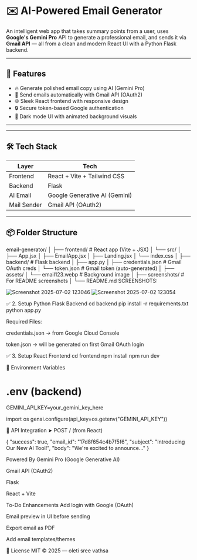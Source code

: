 # ✉️ AI-Powered Email Generator

An intelligent web app that takes summary points from a user, uses **Google's Gemini Pro** API to generate a professional email, and sends it via **Gmail API** — all from a clean and modern React UI with a Python Flask backend.

---

## 🚀 Features

- 🔥 Generate polished email copy using AI (Gemini Pro)
- 📧 Send emails automatically with Gmail API (OAuth2)
- 🌐 Sleek React frontend with responsive design
- 🔒 Secure token-based Google authentication
- 🌙 Dark mode UI with animated background visuals

---

---

## 🛠 Tech Stack

| Layer       | Tech                           |
|-------------|--------------------------------|
| Frontend    | React + Vite + Tailwind CSS    |
| Backend     | Flask                          |
| AI Email    | Google Generative AI (Gemini)  |
| Mail Sender | Gmail API (OAuth2)             |

---

## 📦 Folder Structure
email-generator/
│
├── frontend/ # React app (Vite + JSX)
│ └── src/
│ ├── App.jsx
│ ├── EmailApp.jsx
│ ├── Landing.jsx
│ └── index.css
│
├── backend/ # Flask backend
│ ├── app.py
│ ├── credentials.json # Gmail OAuth creds
│ └── token.json # Gmail token (auto-generated)
│
├── assets/
│ └── email123.webp # Background image
│
├── screenshots/ # For README screenshots
│
└── README.md
SCREENSHOTS:

![Screenshot 2025-07-02 123046](https://github.com/user-attachments/assets/e9f5779e-6f87-44f1-b31e-f6a77f0d27c0)
![Screenshot 2025-07-02 123054](https://github.com/user-attachments/assets/863b2537-e93b-4ca0-8e8f-e405c05da1cd)




✅ 2. Setup Python Flask Backend
cd backend
pip install -r requirements.txt
python app.py

Required Files:

credentials.json → from Google Cloud Console

token.json → will be generated on first Gmail OAuth login

✅ 3. Setup React Frontend
cd frontend
npm install
npm run dev

🔑 Environment Variables 
# .env (backend)
GEMINI_API_KEY=your_gemini_key_here

import os
genai.configure(api_key=os.getenv("GEMINI_API_KEY"))

🔄 API Integration
➤ POST / (from React)

{
  "success": true,
  "email_id": "17d8f654c4b7f5f6",
  "subject": "Introducing Our New AI Tool!",
  "body": "We're excited to announce..."
}

 Powered By
Gemini Pro (Google Generative AI)

Gmail API (OAuth2)

Flask

React + Vite

 To-Do Enhancements
 Add login with Google (OAuth)

 Email preview in UI before sending

 Export email as PDF

 Add email templates/themes

 📝 License
MIT © 2025 — oleti sree vathsa


